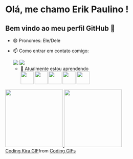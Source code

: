 # Olá, me chamo Erik Paulino ! 
## Bem vindo ao meu perfil GitHub 👋
          
- 😄 Pronomes: Ele/Dele          
- 📫 Como entrar em contato comigo:
  <div>
    <a href="https://www.linkedin.com/in/erik-paulino-bb0a021b9" target="_blank"><img loading="lazy" src="https://img.shields.io/badge/-LinkedIn-%230077B5?style=for-the-badge&logo=linkedin&logoColor=white" target="_blank"></a>
    <a href = "mailto:contato@seu-usuário-aqui"><img loading="lazy" src="https://img.shields.io/badge/Gmail-D14836?style=for-the-badge&logo=gmail&logoColor=white" target="_blank"></a>
  </div> 

  - 🌱 Atualmente estou aprendendo             
            <img src="https://cdn.jsdelivr.net/gh/devicons/devicon@latest/icons/html5/html5-original.svg" width="40" height="40" />
             <img src="https://cdn.jsdelivr.net/gh/devicons/devicon@latest/icons/css3/css3-original.svg" width="40" height="40" />
            <img src="https://cdn.jsdelivr.net/gh/devicons/devicon@latest/icons/trello/trello-original.svg" width="40" height="40" />
            <img src="https://cdn.jsdelivr.net/gh/devicons/devicon@latest/icons/figma/figma-original.svg" width="40" height="40" />
            <img src="https://cdn.jsdelivr.net/gh/devicons/devicon@latest/icons/git/git-original.svg" width="40" height="40" />




<div>
<a href="https://github.com/ErikPaulino87">
<img loading="lazy" height="180em" src="https://github-readme-stats.vercel.app/api/top-langs/?username=ErikPaulino87&layout=compact&langs_count=7&theme=dracula"/>
<img loading="lazy" height="180em" src="https://github-readme-stats.vercel.app/api?username=ErikPaulino87&show_icons=true&theme=dracula&include_all_commits=true&count_private=true"/>
</div>

<div class="tenor-gif-embed" data-postid="17761682" data-share-method="host" data-aspect-ratio="2" data-width="100%"><a href="https://tenor.com/view/coding-kira-lena-urzendowsky-how-to-sell-drugs-online-fast-hacking-gif-17761682">Coding Kira GIF</a>from <a href="https://tenor.com/search/coding-gifs">Coding GIFs</a></div> <script type="text/javascript" async src="https://tenor.com/embed.js"></script>



